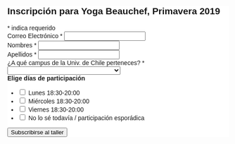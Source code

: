 <!-- Begin Mailchimp Signup Form -->
<link href="//cdn-images.mailchimp.com/embedcode/classic-10_7.css" rel="stylesheet" type="text/css">
<style type="text/css">
#mc_embed_signup{background:#fff; clear:left; font:14px Helvetica,Arial,sans-serif; }
/* Add your own Mailchimp form style overrides in your site stylesheet or in this style block.
We recommend moving this block and the preceding CSS link to the HEAD of your HTML file. */
</style>
<div id="mc_embed_signup">
<form action="https://github.us14.list-manage.com/subscribe/post?u=d287f74647e40cba1b56437bf&amp;id=9cb0777a5b" method="post" id="mc-embedded-subscribe-form" name="mc-embedded-subscribe-form" class="validate" target="_blank" novalidate>
<div id="mc_embed_signup_scroll">
<h2>Inscripción para Yoga Beauchef, Primavera 2019</h2>
<div class="indicates-required"><span class="asterisk">*</span> indica requerido</div>
<div class="mc-field-group">
<label for="mce-EMAIL">Correo Electrónico  <span class="asterisk">*</span>
</label>
<input type="email" value="" name="EMAIL" class="required email" id="mce-EMAIL">
</div>
<div class="mc-field-group">
<label for="mce-FNAME">Nombres  <span class="asterisk">*</span>
</label>
<input type="text" value="" name="FNAME" class="required" id="mce-FNAME">
</div>
<div class="mc-field-group">
<label for="mce-LNAME">Apellidos  <span class="asterisk">*</span>
</label>
<input type="text" value="" name="LNAME" class="required" id="mce-LNAME">
</div>
<div class="mc-field-group">
<label for="mce-CAMPUS">¿A qué campus de la Univ. de Chile perteneces?  <span class="asterisk">*</span>
</label>
<select name="CAMPUS" class="required" id="mce-CAMPUS">
<option value=""></option>
<option value="Escoge una opción">Escoge una opción</option>
<option value="Campus Beauchef">Campus Beauchef</option>
<option value="Campus Andrés Bello">Campus Andrés Bello</option>
<option value="Campus Juan Gómez Millas">Campus Juan Gómez Millas</option>
<option value="Campus Norte">Campus Norte</option>
<option value="Campus Sur">Campus Sur</option>
<option value="Casa Central">Casa Central</option>
<option value="Otros recintos de unidades académicas">Otros recintos de unidades académicas</option>
<option value="Público General">Público General</option>

</select>
</div>
<div class="mc-field-group input-group">
<strong>Elige días de participación </strong>
<ul><li><input type="checkbox" value="1" name="group[8211][1]" id="mce-group[8211]-8211-0"><label for="mce-group[8211]-8211-0"> Lunes 18:30-20:00</label></li>
<li><input type="checkbox" value="2" name="group[8211][2]" id="mce-group[8211]-8211-1"><label for="mce-group[8211]-8211-1"> Miércoles 18:30-20:00</label></li>
<li><input type="checkbox" value="4" name="group[8211][4]" id="mce-group[8211]-8211-2"><label for="mce-group[8211]-8211-2"> Viernes 18:30-20:00</label></li>
<li><input type="checkbox" value="8" name="group[8211][8]" id="mce-group[8211]-8211-3"><label for="mce-group[8211]-8211-3"> No lo sé todavía / participación esporádica</label></li>
</ul>
</div>
<div id="mce-responses" class="clear">
<div class="response" id="mce-error-response" style="display:none"></div>
<div class="response" id="mce-success-response" style="display:none"></div>
</div>    <!-- real people should not fill this in and expect good things - do not remove this or risk form bot signups-->
<div style="position: absolute; left: -5000px;" aria-hidden="true"><input type="text" name="b_d287f74647e40cba1b56437bf_9cb0777a5b" tabindex="-1" value=""></div>
<div class="clear"><input type="submit" value="Subscribirse al taller" name="subscribe" id="mc-embedded-subscribe" class="button"></div>
</div>
</form>
</div>
<script type='text/javascript' src='//s3.amazonaws.com/downloads.mailchimp.com/js/mc-validate.js'></script><script type='text/javascript'>(function($) {window.fnames = new Array(); window.ftypes = new Array();fnames[0]='EMAIL';ftypes[0]='email';fnames[1]='FNAME';ftypes[1]='text';fnames[2]='LNAME';ftypes[2]='text';fnames[3]='CAMPUS';ftypes[3]='dropdown'; /*
* Translated default messages for the $ validation plugin.
* Locale: ES
*/
$.extend($.validator.messages, {
required: "Este campo es obligatorio.",
remote: "Por favor, rellena este campo.",
email: "Por favor, escribe una dirección de correo válida",
url: "Por favor, escribe una URL válida.",
date: "Por favor, escribe una fecha válida.",
dateISO: "Por favor, escribe una fecha (ISO) válida.",
number: "Por favor, escribe un número entero válido.",
digits: "Por favor, escribe sólo dígitos.",
creditcard: "Por favor, escribe un número de tarjeta válido.",
equalTo: "Por favor, escribe el mismo valor de nuevo.",
accept: "Por favor, escribe un valor con una extensión aceptada.",
maxlength: $.validator.format("Por favor, no escribas más de {0} caracteres."),
minlength: $.validator.format("Por favor, no escribas menos de {0} caracteres."),
rangelength: $.validator.format("Por favor, escribe un valor entre {0} y {1} caracteres."),
range: $.validator.format("Por favor, escribe un valor entre {0} y {1}."),
max: $.validator.format("Por favor, escribe un valor menor o igual a {0}."),
min: $.validator.format("Por favor, escribe un valor mayor o igual a {0}.")
});}(jQuery));var $mcj = jQuery.noConflict(true);</script>
<!--End mc_embed_signup-->
